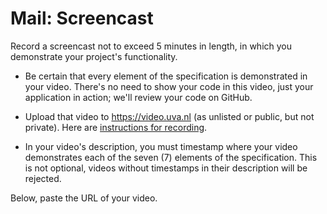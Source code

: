 # Mail: Screencast

Record a screencast not to exceed 5 minutes in length, in which you demonstrate your project's functionality.

- Be certain that every element of the specification is demonstrated in your video. There's no need to show your code in this video, just your application in action; we'll review your code on GitHub.

- Upload that video to <https://video.uva.nl> (as unlisted or public, but not private). Here are [instructions for recording](/screencast).

- In your video's description, you must timestamp where your video demonstrates each of the seven (7) elements of the specification. This is not optional, videos without timestamps in their description will be rejected.

Below, paste the URL of your video.
